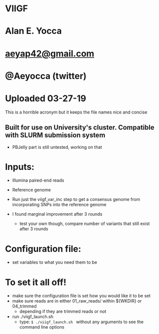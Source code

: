 # VIIGF
# Alan E. Yocca
# aeyap42@gmail.com
# @Aeyocca (twitter)
# Uploaded 03-27-19

This is a horrible acronym but it keeps the file names nice and concise

## Built for use on University's cluster. Compatible with SLURM submission system
- PBJelly part is still untested, working on that

# Inputs:
- Illumina paired-end reads
- Reference genome

- Run just the viigf_var_inc step to get a consensus genome from incorporating SNPs into the reference genome
- I found marginal improvement after 3 rounds
  - test your own though, compare number of variants that still exist after 3 rounds

# Configuration file:
- set variables to what you need them to be

# To set it all off!
- make sure the configuration file is set how you would like it to be set
- make sure reads are in either 01_raw_reads/ within ${WKDIR} or 04_trimmed
  - depending if they are trimmed reads or not
- run ./viigf_launch.sh
  - type: ```$ ./viigf_launch.sh ``` without any arguments to see the command line options

